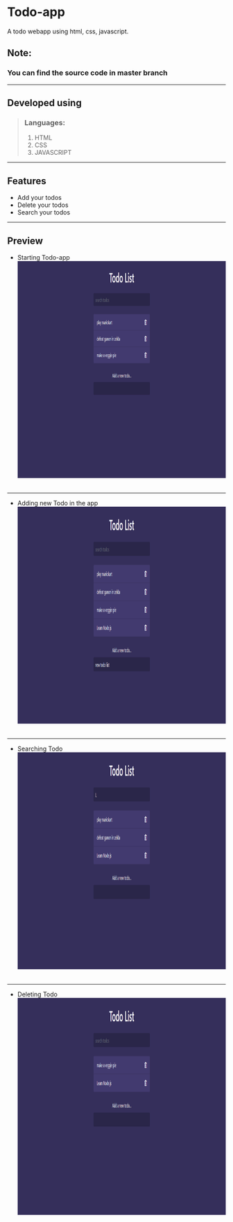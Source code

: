 # Todo-app
A todo webapp using html, css, javascript.

## Note:
 ### You can find the source code in master branch

***

## Developed using 
> ### Languages:<br>
  > 1. HTML
  > 2. CSS
  > 3. JAVASCRIPT<br>

***

## Features
* Add your todos
* Delete your todos
* Search your todos

***

## Preview
* Starting Todo-app
<img src="screenshots/screenshot 1.png" width="100%" height="500"> &nbsp;
***

* Adding new Todo in the app
<img src="screenshots/screenshot 2.png" width="100%" height="500"> &nbsp;
***

* Searching Todo
<img src="screenshots/screenshot 3.png" width="100%" height="500"> &nbsp;
***

* Deleting Todo
<img src="screenshots/screenshot 4.png" width="100%" height="500"> &nbsp;






